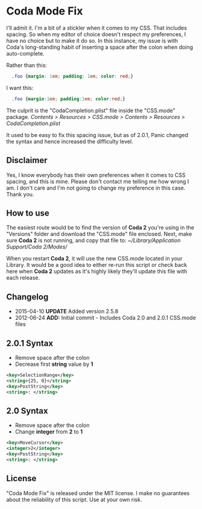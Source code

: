 Coda Mode Fix
==============

I'll admit it. I'm a bit of a stickler when it comes to my CSS. That includes spacing. So when my editor of choice doesn't respect my preferences, I have no choice but to make it do so. In this instance, my issue is with Coda's long-standing habit of inserting a space after the colon when doing auto-complete.

Rather than this:
```css
  .foo {margin: 1em; padding: 1em; color: red;}
```
I want this:
```css
  .foo {margin:1em; padding:1em; color:red;}
```

The culprit is the "CodaCompletion.plist" file inside the "CSS.mode" package.
_Contents > Resources > CSS.mode > Contents > Resources > CodaCompletion.plist_

It used to be easy to fix this spacing issue, but as of 2.0.1, Panic changed the syntax and hence increased the difficulty level.

Disclaimer
----------
Yes, I know everybody has their own preferences when it comes to CSS spacing, and this is mine. Please don't contact me telling me how wrong I am. I don't care and I'm not going to change my preference in this case. Thank you.

How to use
-----------
The easiest route would be to find the version of **Coda 2** you're using in the "Versions" folder and download the "CSS.mode" file enclosed. Next, make sure **Coda 2** is not running, and copy that file to:
_~/Library/Application Support/Coda 2/Modes/_

When you restart **Coda 2**, it will use the new CSS.mode located in your Library. It would be a good idea to either re-run this script or check back here when **Coda 2** updates as it's highly likely they'll update this file with each release.

Changelog
---------
* 2015-04-10 **UPDATE** Added version 2.5.8
* 2012-06-24 **ADD:** Initial commit - Includes Coda 2.0 and 2.0.1 CSS.mode files

2.0.1 Syntax
------------
* Remove space after the colon
* Decrease first **string** value by **1**

```xml
<key>SelectionRange</key>
<string>{25, 0}</string>
<key>PostString</key>
<string>: </string>
```

2.0 Syntax
----------
* Remove space after the colon
* Change **integer** from **2** to **1**

```xml
<key>MoveCursor</key>
<integer>2</integer>
<key>PostString</key>
<string>: </string>
```

License
-------
"Coda Mode Fix" is released under the MIT license. I make no guarantees about the reliability of this script. Use at your own risk.
